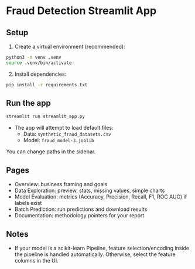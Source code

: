 # Fraud Detection Streamlit App

## Setup

1. Create a virtual environment (recommended):
```bash
python3 -m venv .venv
source .venv/bin/activate
```

2. Install dependencies:
```bash
pip install -r requirements.txt
```

## Run the app
```bash
streamlit run streamlit_app.py
```

- The app will attempt to load default files:
  - Data: `synthetic_fraud_datasets.csv`
  - Model: `fraud_model-3.joblib`

You can change paths in the sidebar.

## Pages
- Overview: business framing and goals
- Data Exploration: preview, stats, missing values, simple charts
- Model Evaluation: metrics (Accuracy, Precision, Recall, F1, ROC AUC) if labels exist
- Batch Prediction: run predictions and download results
- Documentation: methodology pointers for your report

## Notes
- If your model is a scikit-learn Pipeline, feature selection/encoding inside the pipeline is handled automatically. Otherwise, select the feature columns in the UI.
